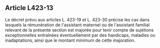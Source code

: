 ## Article L423-13

Le décret prévu aux articles L. 423-19 et L. 423-30 précise les cas dans lesquels la rémunération de
l'assistant maternel ou de l'assistant familial relevant de la présente section est majorée pour tenir compte de
sujétions exceptionnelles entraînées éventuellement par des handicaps, maladies ou inadaptations, ainsi que
le montant minimum de cette majoration.


